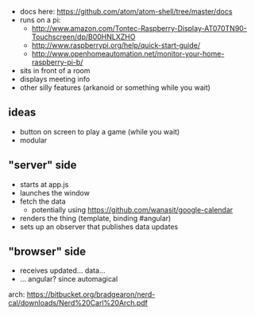 * docs here: https://github.com/atom/atom-shell/tree/master/docs
* runs on a pi: 
    - http://www.amazon.com/Tontec-Raspberry-Display-AT070TN90-Touchscreen/dp/B00HNLXZHO
    - http://www.raspberrypi.org/help/quick-start-guide/
    - http://www.openhomeautomation.net/monitor-your-home-raspberry-pi-b/
* sits in front of a room
* displays meeting info
* other silly features (arkanoid or something while you wait)

## ideas
* button on screen to play a game (while you wait)
* modular

## "server" side
* starts at app.js
* launches the window
* fetch the data
  * potentially using https://github.com/wanasit/google-calendar
* renders the thing (template, binding #angular)
* sets up an observer that publishes data updates

## "browser" side
* receives updated... data...
* ... angular? since automagical

arch: https://bitbucket.org/bradgearon/nerd-cal/downloads/Nerd%20Carl%20Arch.pdf